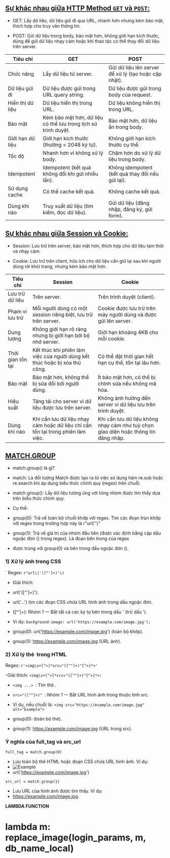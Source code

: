 ## [Sự khác nhau giữa HTTP Method `GET` và `POST`:](https://viblo.asia/p/so-sanh-phuong-thuc-get-va-post-jvElaW8YKkw)

- GET: Lấy dữ liệu, dữ liệu gửi đi qua URL, nhanh hơn nhưng kém bảo mật, thích hợp cho truy vấn thông tin.

- POST: Gửi dữ liệu trong body, bảo mật hơn, không giới hạn kích thước, dùng để gửi dữ liệu nhạy cảm hoặc khi thao tác có thể thay đổi dữ liệu trên server.

| Tiêu chí           | GET                                              | POST                                                 |
|--------------------|--------------------------------------------------|------------------------------------------------------|
| Chức năng          | Lấy dữ liệu từ server.                           | Gửi dữ liệu lên server để xử lý (tạo hoặc cập nhật). |
| Dữ liệu gửi đi     | Dữ liệu được gửi trong URL query string.         | Dữ liệu được gửi trong body của request.            |
| Hiển thị dữ liệu   | Dữ liệu hiển thị trong URL.                      | Dữ liệu không hiển thị trong URL.                   |
| Bảo mật            | Kém bảo mật hơn, dữ liệu có thể lưu trong lịch sử trình duyệt. | Bảo mật hơn, dữ liệu ẩn trong body.                |
| Giới hạn dữ liệu   | Giới hạn kích thước (thường < 2048 ký tự).       | Không giới hạn kích thước cụ thể.                   |
| Tốc độ             | Nhanh hơn vì không xử lý body.                   | Chậm hơn do xử lý dữ liệu trong body.               |
| Idempotent         | Idempotent (kết quả không đổi khi gửi nhiều lần).| Không idempotent (kết quả thay đổi nếu gửi lại).    |
| Sử dụng cache      | Có thể cache kết quả.                            | Không cache kết quả.                                |
| Dùng khi nào       | Truy xuất dữ liệu (tìm kiếm, đọc dữ liệu).       | Gửi dữ liệu (đăng nhập, đăng ký, gửi form).         |



## [Sự khác nhau giữa Session và Cookie:](https://topdev.vn/blog/session-la-gi-cookie-la-gi/)

- Session: Lưu trữ trên server, bảo mật hơn, thích hợp cho dữ liệu tạm thời và nhạy cảm.

- Cookie: Lưu trữ trên client, hữu ích cho dữ liệu cần giữ lại sau khi người dùng rời khỏi trang, nhưng kém bảo mật hơn.

| Tiêu chí            | Session                                      | Cookie                                                      |
|---------------------|----------------------------------------------|-------------------------------------------------------------|
| Lưu trữ dữ liệu     | Trên server.                                 | Trên trình duyệt (client).                                  |
| Phạm vi lưu trữ      | Mỗi người dùng có một session riêng biệt, lưu trữ trên server. | Cookie được lưu trữ trên máy người dùng và được gửi lên server. |
| Dung lượng          | Không giới hạn rõ ràng nhưng bị giới hạn bởi bộ nhớ server. | Giới hạn khoảng 4KB cho mỗi cookie.                         |
| Thời gian tồn tại    | Kết thúc khi phiên làm việc của người dùng kết thúc hoặc bị xóa thủ công. | Có thể đặt thời gian hết hạn cụ thể, tồn tại lâu hơn.        |
| Bảo mật             | Bảo mật hơn, không thể bị sửa đổi bởi người dùng. | Ít bảo mật hơn, có thể bị chỉnh sửa nếu không mã hóa.       |
| Hiệu suất           | Tăng tải cho server vì dữ liệu được lưu trên server. | Không ảnh hưởng đến server vì dữ liệu lưu trên trình duyệt. |
| Dùng khi nào        | Khi cần lưu dữ liệu nhạy cảm hoặc dữ liệu chỉ cần tồn tại trong phiên làm việc. | Khi cần lưu dữ liệu không nhạy cảm như tuỳ chọn giao diện hoặc thông tin đăng nhập. |



## [MATCH.GROUP](https://stackoverflow.com/questions/2554185/match-groups-in-python)
- match.group() là gì?
- match: Là đối tượng Match được tạo ra từ việc sử dụng hàm re.sub hoặc re.search khi áp dụng biểu thức chính quy (regex) trên chuỗi.
- match.group(): Lấy dữ liệu tương ứng với từng nhóm được tìm thấy dựa trên biểu thức chính quy.

- Cụ thể:
- group(0): Trả về toàn bộ chuỗi khớp với regex. Tìm các đoạn trùn khớp với regex trong trường hợp này là r"url\(''\)"
- group(1): Trả về giá trị của nhóm đầu tiên (được xác định bằng cặp dấu ngoặc đơn () trong regex). Là đoạn bên trong của regex 
- được trùng với group(0) và bên trong dấu ngoặc đơn ().

### 1) Xử lý ảnh trong CSS
` Regex:
``` r"url\('([^']+)'\) ```
- Giải thích:
- url('([^']+)'):
-    url('...') tìm các đoạn CSS chứa URL hình ảnh trong dấu ngoặc đơn.
-    ([^']+): Nhóm 1 — Bắt tất cả các ký tự bên trong dấu ' (trừ dấu ').

- Ví dụ: 
``` background-image: url('https://example.com/image.jpg'); ```

- group(0): url('https://example.com/image.jpg') (toàn bộ khớp).
- group(1): https://example.com/image.jpg (URL ảnh).


### 2) Xử lý thẻ <img> trong HTML
Regex:
``` r'<img\s+[^>]*src="([^"]+)"[^>]*>' ```

-Giải thích:
``` <img\s+[^>]*src="([^"]+)"[^>]*>: ```

- ```<img ...> ```: Tìm thẻ <img>.
- ```src="([^"]+)" ```: Nhóm 1 — Bắt URL hình ảnh trong thuộc tính src.
- Ví dụ, nếu chuỗi là:
``` <img src="https://example.com/image.jpg" alt="Example"> ```

- group(0): <imgs src="https://example.com/image.jpg" alt="Example"> (toàn bộ thẻ).
- group(1): https://example.com/image.jpg (URL trong src).

### Ý nghĩa của full_tag và src_url
``` full_tag = match.group(0) ```
- Lưu toàn bộ thẻ HTML hoặc đoạn CSS chứa URL hình ảnh. Ví dụ:
- <img src="https://example.com/image.jpg" alt="Example"> 
- url('https://example.com/image.jpg')

``` src_url = match.group(1) ```

- Lưu URL của hình ảnh được tìm thấy. Ví dụ:
- https://example.com/image.jpg.

**LAMBDA FUNCTION**
# lambda m: replace_image(login_params, m, db_name_local)
